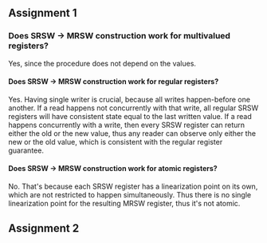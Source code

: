 ## Assignment 1

### Does SRSW -> MRSW construction work for multivalued registers?

Yes, since the procedure does not depend on the values.

#### Does SRSW -> MRSW construction  work for regular registers?

Yes. Having single writer is crucial, because all writes happen-before one another. If a read happens not concurrently with that write, all regular SRSW registers will have consistent state equal to the last written value. If a read happens concurrently with a write, then every SRSW register can return either the old or the new value, thus any reader can observe only either the new or the old value, which is consistent with the regular register guarantee.

#### Does SRSW -> MRSW construction  work for atomic registers?

No. That's because each SRSW register has a linearization point on its own, which are not restricted to happen simultaneously. Thus there is no single linearization point for the  resulting MRSW register, thus it's not atomic.

## Assignment 2

